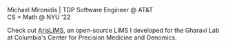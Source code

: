 Michael Mironidis | TDP Software Engineer @ AT&T  
CS + Math @ NYU '22

Check out [ArisLIMS](https://github.com/ColumbiaCPMG/arisLIMS), an open-source LIMS I developed for the Gharavi Lab at Columbia's Center for Precision Medicine and Genomics.

<!---
mam1864/mam1864 is a ✨ special ✨ repository because its `README.md` (this file) appears on your GitHub profile.
You can click the Preview link to take a look at your changes.
--->
